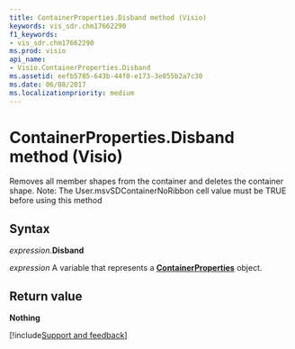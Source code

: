 ```yaml
---
title: ContainerProperties.Disband method (Visio)
keywords: vis_sdr.chm17662290
f1_keywords:
- vis_sdr.chm17662290
ms.prod: visio
api_name:
- Visio.ContainerProperties.Disband
ms.assetid: eefb5785-643b-44f0-e173-3e855b2a7c30
ms.date: 06/08/2017
ms.localizationpriority: medium
---
```



# ContainerProperties.Disband method (Visio)

Removes all member shapes from the container and deletes the container shape.
Note: The User.msvSDContainerNoRibbon cell value must be TRUE before using this method

## Syntax

_expression_.**Disband**

_expression_ A variable that represents a **[ContainerProperties](Visio.ContainerProperties.md)** object.


## Return value

**Nothing**

[!include[Support and feedback](~/includes/feedback-boilerplate.md)]

